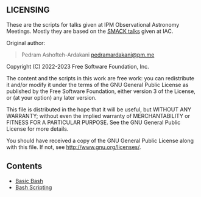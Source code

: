 ## LICENSING

These are the scripts for talks given at IPM Observational Astronomy
Meetings. Mostly they are based on the [SMACK talks](https://gitlab.com/makhlaghi/smack-talks-iac) given at IAC.

Original author:

> Pedram Ashofteh-Ardakani <pedramardakani@pm.me>

Copyright (C) 2022-2023 Free Software Foundation, Inc.

The content and the scripts in this work are free work: you can redistribute it and/or modify it under the terms of the GNU General Public License as published by the Free Software Foundation, either version 3 of the License, or (at your option) any later version.

This file is distributed in the hope that it will be useful, but WITHOUT ANY WARRANTY; without even the implied warranty of MERCHANTABILITY or FITNESS FOR A PARTICULAR PURPOSE.  See the GNU General Public License for more details.

You should have received a copy of the GNU General Public License along with this file. If not, see <http://www.gnu.org/licenses/>.

## Contents
- [Basic Bash](bash-basic)
- [Bash Scripting](bash-scripting)